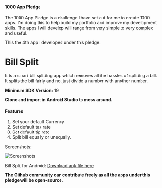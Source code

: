 #### 1000 App Pledge

The 1000 App Pledge is a challenge I have set out for me to create 1000 apps. I'm doing this to help build my portfolio and improve my development skills. The apps I will develop will range from very simple to very complex and useful.

This the 4th app I developed under this pledge.

# Bill Split
It is a smart bill splitting app which removes all the hassles of splitting a bill. It splits the bill fairly and not just divide a number with another number.

**Minimum SDK Version:** 19

**Clone and import in Android Studio to mess around.**

#### Features
1. Set your default Currency
2. Set default tax rate
3. Set default tip rate
4. Split bill equally or unequally.

Screenshots:

![Screenshots](https://user-images.githubusercontent.com/29485313/63207287-d2999a80-c0e0-11e9-8552-d63a56520cc9.jpg)

Bill Split for Android: [Download apk file here](https://drive.google.com/file/d/1yRI5yLeazQ9tjgS8WSnYBkN6q3kFjK18)

**The Github community can contribute freely as all the apps under this pledge will be open-source.**
